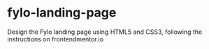 # fylo-landing-page
Design the Fylo landing page using HTML5 and CSS3, following the instructions on frontendmentor.io
